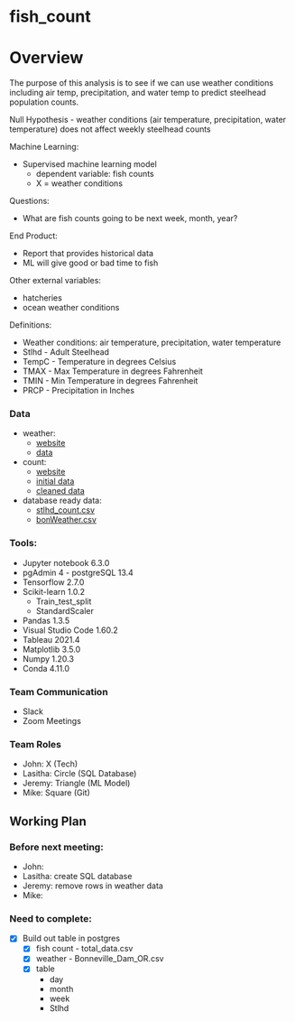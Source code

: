 # fish_count

# Overview
The purpose of this analysis is to see if we can use weather conditions including air temp, precipitation, and water temp to predict steelhead population counts. 

Null Hypothesis - weather conditions (air temperature, precipitation, water temperature) does not affect weekly steelhead counts 

Machine Learning:
- Supervised machine learning model
    - dependent variable: fish counts
    - X = weather conditions

Questions: 
- What are fish counts going to be next week, month, year?


End Product:
- Report that provides historical data
- ML will give good or bad time to fish


Other external variables: 
- hatcheries
- ocean weather conditions


Definitions:
- Weather conditions: air temperature, precipitation, water temperature
- Stlhd - Adult Steelhead
- TempC - Temperature in degrees Celsius 
- TMAX - Max Temperature in degrees Fahrenheit
- TMIN - Min Temperature in degrees Fahrenheit
- PRCP - Precipitation in Inches

### Data
- weather: 
    - [website](https://www.ncei.noaa.gov/access/past-weather/Oregon) 
    - [data](https://github.com/mthalken/fish_count/blob/main/Resources/NOAA_csv/Bonneville_Dam_OR.csv)
- count: 
    - [website](http://www.cbr.washington.edu/dart/query/adult_daily)
    - [initial data](https://github.com/mthalken/fish_count/tree/main/Resources/BonFish)
    - [cleaned data](https://github.com/mthalken/fish_count/blob/main/Resources/total_data.csv)
- database ready data: 
    - [stlhd_count.csv](https://github.com/mthalken/fish_count/blob/main/Resources/stlhd_count.csv)
    - [bonWeather.csv](https://github.com/mthalken/fish_count/blob/main/Resources/bonWeather.csv)



### Tools:
- Jupyter notebook 6.3.0
- pgAdmin 4 - postgreSQL 13.4
- Tensorflow 2.7.0
- Scikit-learn 1.0.2
    - Train_test_split
    - StandardScaler
- Pandas 1.3.5
- Visual Studio Code 1.60.2
- Tableau 2021.4
- Matplotlib 3.5.0
- Numpy 1.20.3
- Conda 4.11.0

### Team Communication
- Slack
- Zoom Meetings


### Team Roles
- John: X (Tech) 
- Lasitha: Circle (SQL Database)
- Jeremy: Triangle (ML Model) 
- Mike: Square (Git)  


## Working Plan
### Before next meeting:
- John:
- Lasitha: create SQL database
- Jeremy: remove rows in weather data
- Mike: 

### Need to complete:
- [x] Build out table in postgres
    - [x] fish count - total_data.csv
    - [x] weather - Bonneville_Dam_OR.csv
    - [x] table
        - day 
        - month
        - week
        - Stlhd



